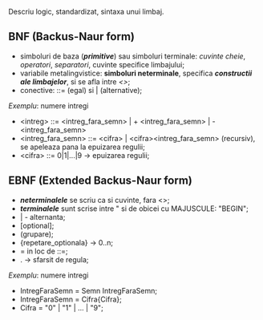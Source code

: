 Descriu logic, standardizat, sintaxa unui limbaj.
## BNF (Backus-Naur form)
- simboluri de baza (_**primitive**_) sau simboluri terminale: _cuvinte cheie_, _operatori_, _separatori_, cuvinte specifice limbajului;
- variabile metalingvistice: **simboluri neterminale**, specifica _**constructii ale limbajelor**_, si se afla intre _<>_;
- conective: ::= (egal) si | (alternative);

_Exemplu_: numere intregi
- <intreg\> ::= <intreg_fara_semn\> | + \<intreg_fara_semn\> | - <intreg_fara_semn\>
- <intreg_fara_semn\> ::= <cifra\> | <cifra\><intreg_fara_semn\> (recursiv), se apeleaza pana la epuizarea regulii;
- <cifra\> ::= 0|1|...|9 -> epuizarea regulii;
## EBNF (Extended Backus-Naur form)
- _**neterminalele**_ se scriu ca si cuvinte, fara <\>;
- _**terminalele**_ sunt scrise intre " si de obicei cu MAJUSCULE: "BEGIN";
- | - alternanta;
- [optional\];
- (grupare);
- {repetare_optionala} -> 0..n;
- = in loc de ::=;
- . -> sfarsit de regula;

_Exemplu_: numere intregi
- IntregFaraSemn = Semn IntregFaraSemn;
- IntregFaraSemn = Cifra{Cifra};
- Cifra = "0" | "1" | ... | "9";